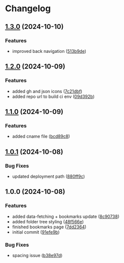 # Changelog

## [1.3.0](https://github.com/nico-i/links.nico.ismaili.de/compare/v1.2.0...v1.3.0) (2024-10-10)


### Features

* improved back navigation ([513b9de](https://github.com/nico-i/links.nico.ismaili.de/commit/513b9de4c41c1abc75e588de9286762163ac0005))

## [1.2.0](https://github.com/nico-i/links.nico.ismaili.de/compare/v1.1.0...v1.2.0) (2024-10-09)


### Features

* added gh and json icons ([7c21dbf](https://github.com/nico-i/links.nico.ismaili.de/commit/7c21dbf7dff0cb0f3cf3add6b76578b7e37f5dea))
* added repo url to build ci env ([09d392b](https://github.com/nico-i/links.nico.ismaili.de/commit/09d392b5e684c0f647b24743fc3904e2a9cb0afc))

## [1.1.0](https://github.com/nico-i/bmarks.nico.ismaili.de/compare/v1.0.1...v1.1.0) (2024-10-09)


### Features

* added cname file ([bcd89c8](https://github.com/nico-i/bmarks.nico.ismaili.de/commit/bcd89c8b626b54c5a35dcb47ce96a6f3ee8ddcd7))

## [1.0.1](https://github.com/nico-i/bmarks.nico.ismaili.de/compare/v1.0.0...v1.0.1) (2024-10-08)


### Bug Fixes

* updated deployment path ([880ff9c](https://github.com/nico-i/bmarks.nico.ismaili.de/commit/880ff9c4887d3c0a1005037020f4849bc962162d))

## 1.0.0 (2024-10-08)


### Features

* added data-fetching + bookmarks update ([8c90738](https://github.com/nico-i/bmarks.nico.ismaili.de/commit/8c90738146c3c22c9acc3bba4536b7687e1652be))
* added folder tree styling ([48f566e](https://github.com/nico-i/bmarks.nico.ismaili.de/commit/48f566ef836551aed9b6ba4824ceb5be7987c48d))
* finished bookmarks page ([7dd2364](https://github.com/nico-i/bmarks.nico.ismaili.de/commit/7dd2364cebba93c5b5d59edac86b72ec8628c55d))
* initial commit ([91efe9b](https://github.com/nico-i/bmarks.nico.ismaili.de/commit/91efe9bdc980ed54358764bf800a029ac5e035e6))


### Bug Fixes

* spacing issue ([b38e97d](https://github.com/nico-i/bmarks.nico.ismaili.de/commit/b38e97d631826f77624e04b1a64d686459b5117e))
